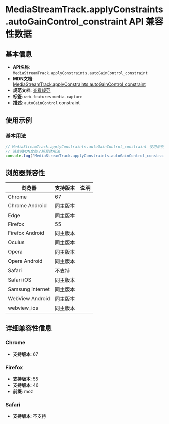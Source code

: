 # MediaStreamTrack.applyConstraints.autoGainControl_constraint API 兼容性数据

## 基本信息

- **API名称**: `MediaStreamTrack.applyConstraints.autoGainControl_constraint`
- **MDN文档**: [MediaStreamTrack.applyConstraints.autoGainControl_constraint](https://developer.mozilla.org/docs/Web/API/MediaTrackConstraints/autoGainControl)
- **规范文档**: [查看规范](https://w3c.github.io/mediacapture-main/#dom-mediatrackconstraintset-autogaincontrol)
- **标签**: `web-features:media-capture`
- **描述**: `autoGainControl` constraint

## 使用示例

### 基本用法

```javascript
// MediaStreamTrack.applyConstraints.autoGainControl_constraint 使用示例
// 请查阅MDN文档了解具体用法
console.log('MediaStreamTrack.applyConstraints.autoGainControl_constraint API');
```

## 浏览器兼容性

| 浏览器 | 支持版本 | 说明 |
|--------|----------|------|
| Chrome | 67 |  |
| Chrome Android | 同主版本 |  |
| Edge | 同主版本 |  |
| Firefox | 55 |  |
| Firefox Android | 同主版本 |  |
| Oculus | 同主版本 |  |
| Opera | 同主版本 |  |
| Opera Android | 同主版本 |  |
| Safari | 不支持 |  |
| Safari iOS | 同主版本 |  |
| Samsung Internet | 同主版本 |  |
| WebView Android | 同主版本 |  |
| webview_ios | 同主版本 |  |

## 详细兼容性信息

### Chrome

- **支持版本**: 67

### Firefox

- **支持版本**: 55
- **支持版本**: 46
- **前缀**: moz

### Safari

- **支持版本**: 不支持

